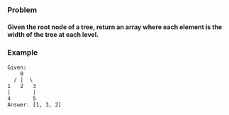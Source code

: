 ### Problem

#### Given the root node of a tree, return an array where each element is the width of the tree at each level.

### Example
```
Given:
    0
  / |  \
1   2   3
|       |
4       5
Answer: [1, 3, 2]
```
